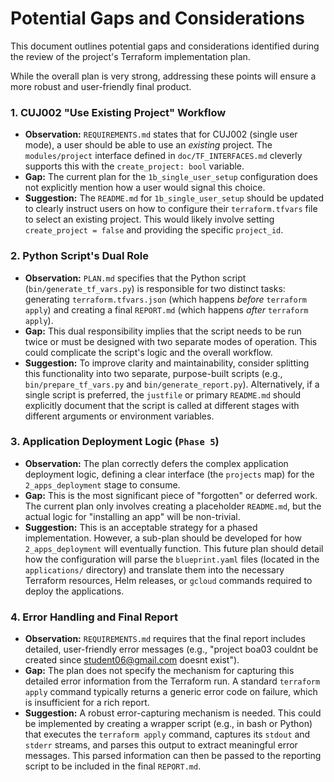 # Potential Gaps and Considerations

This document outlines potential gaps and considerations identified during the review of the project's Terraform implementation plan.

While the overall plan is very strong, addressing these points will ensure a more robust and user-friendly final product.

### 1. CUJ002 "Use Existing Project" Workflow

*   **Observation:** `REQUIREMENTS.md` states that for CUJ002 (single user mode), a user should be able to use an *existing* project. The `modules/project` interface defined in `doc/TF_INTERFACES.md` cleverly supports this with the `create_project: bool` variable.
*   **Gap:** The current plan for the `1b_single_user_setup` configuration does not explicitly mention how a user would signal this choice.
*   **Suggestion:** The `README.md` for `1b_single_user_setup` should be updated to clearly instruct users on how to configure their `terraform.tfvars` file to select an existing project. This would likely involve setting `create_project = false` and providing the specific `project_id`.

### 2. Python Script's Dual Role

*   **Observation:** `PLAN.md` specifies that the Python script (`bin/generate_tf_vars.py`) is responsible for two distinct tasks: generating `terraform.tfvars.json` (which happens *before* `terraform apply`) and creating a final `REPORT.md` (which happens *after* `terraform apply`).
*   **Gap:** This dual responsibility implies that the script needs to be run twice or must be designed with two separate modes of operation. This could complicate the script's logic and the overall workflow.
*   **Suggestion:** To improve clarity and maintainability, consider splitting this functionality into two separate, purpose-built scripts (e.g., `bin/prepare_tf_vars.py` and `bin/generate_report.py`). Alternatively, if a single script is preferred, the `justfile` or primary `README.md` should explicitly document that the script is called at different stages with different arguments or environment variables.

### 3. Application Deployment Logic (`Phase 5`)

*   **Observation:** The plan correctly defers the complex application deployment logic, defining a clear interface (the `projects` map) for the `2_apps_deployment` stage to consume.
*   **Gap:** This is the most significant piece of "forgotten" or deferred work. The current plan only involves creating a placeholder `README.md`, but the actual logic for "installing an app" will be non-trivial.
*   **Suggestion:** This is an acceptable strategy for a phased implementation. However, a sub-plan should be developed for how `2_apps_deployment` will eventually function. This future plan should detail how the configuration will parse the `blueprint.yaml` files (located in the `applications/` directory) and translate them into the necessary Terraform resources, Helm releases, or `gcloud` commands required to deploy the applications.

### 4. Error Handling and Final Report

*   **Observation:** `REQUIREMENTS.md` requires that the final report includes detailed, user-friendly error messages (e.g., "project boa03 couldnt be created since student06@gmail.com doesnt exist").
*   **Gap:** The plan does not specify the mechanism for capturing this detailed error information from the Terraform run. A standard `terraform apply` command typically returns a generic error code on failure, which is insufficient for a rich report.
*   **Suggestion:** A robust error-capturing mechanism is needed. This could be implemented by creating a wrapper script (e.g., in bash or Python) that executes the `terraform apply` command, captures its `stdout` and `stderr` streams, and parses this output to extract meaningful error messages. This parsed information can then be passed to the reporting script to be included in the final `REPORT.md`.
